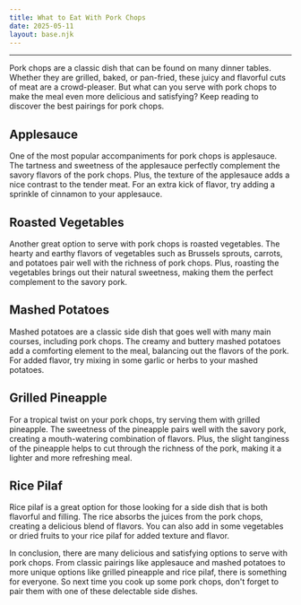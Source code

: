 ```yaml
---
title: What to Eat With Pork Chops
date: 2025-05-11
layout: base.njk
---
```


---

Pork chops are a classic dish that can be found on many dinner tables. Whether they are grilled, baked, or pan-fried, these juicy and flavorful cuts of meat are a crowd-pleaser. But what can you serve with pork chops to make the meal even more delicious and satisfying? Keep reading to discover the best pairings for pork chops.

## Applesauce

One of the most popular accompaniments for pork chops is applesauce. The tartness and sweetness of the applesauce perfectly complement the savory flavors of the pork chops. Plus, the texture of the applesauce adds a nice contrast to the tender meat. For an extra kick of flavor, try adding a sprinkle of cinnamon to your applesauce.

## Roasted Vegetables

Another great option to serve with pork chops is roasted vegetables. The hearty and earthy flavors of vegetables such as Brussels sprouts, carrots, and potatoes pair well with the richness of pork chops. Plus, roasting the vegetables brings out their natural sweetness, making them the perfect complement to the savory pork.

## Mashed Potatoes

Mashed potatoes are a classic side dish that goes well with many main courses, including pork chops. The creamy and buttery mashed potatoes add a comforting element to the meal, balancing out the flavors of the pork. For added flavor, try mixing in some garlic or herbs to your mashed potatoes.

## Grilled Pineapple

For a tropical twist on your pork chops, try serving them with grilled pineapple. The sweetness of the pineapple pairs well with the savory pork, creating a mouth-watering combination of flavors. Plus, the slight tanginess of the pineapple helps to cut through the richness of the pork, making it a lighter and more refreshing meal.

## Rice Pilaf

Rice pilaf is a great option for those looking for a side dish that is both flavorful and filling. The rice absorbs the juices from the pork chops, creating a delicious blend of flavors. You can also add in some vegetables or dried fruits to your rice pilaf for added texture and flavor.

In conclusion, there are many delicious and satisfying options to serve with pork chops. From classic pairings like applesauce and mashed potatoes to more unique options like grilled pineapple and rice pilaf, there is something for everyone. So next time you cook up some pork chops, don't forget to pair them with one of these delectable side dishes.